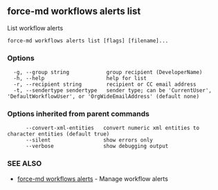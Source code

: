 ## force-md workflows alerts list

List workflow alerts

```
force-md workflows alerts list [flags] [filename]...
```

### Options

```
  -g, --group string            group recipient (DeveloperName)
  -h, --help                    help for list
  -r, --recipient string        recipient or CC email address
  -t, --sendertype sendertype   sender type; can be 'CurrentUser', 'DefaultWorkflowUser', or 'OrgWideEmailAddress' (default none)
```

### Options inherited from parent commands

```
      --convert-xml-entities   convert numeric xml entities to character entities (default true)
      --silent                 show errors only
      --verbose                show debugging output
```

### SEE ALSO

* [force-md workflows alerts](force-md_workflows_alerts.md)	 - Manage workflow alerts

